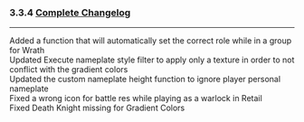 ### 3.3.4 [Complete Changelog](https://github.com/eltreum0/eltruism/blob/main/Changelog.md)
___
Added a function that will automatically set the correct role while in a group for Wrath\
Updated Execute nameplate style filter to apply only a texture in order to not conflict with the gradient colors\
Updated the custom nameplate height function to ignore player personal nameplate\
Fixed a wrong icon for battle res while playing as a warlock in Retail\
Fixed Death Knight missing for Gradient Colors


